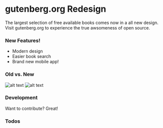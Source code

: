 # gutenberg.org Redesign
The largest selection of free available books comes now in a all new design.
Visit gutenberg.org to experience the true awsomeness of open source.


### New Features!
* Modern design
* Easier book search
* Brand new mobile app!

### Old vs. New

![alt text](http://www.gutenberg.org/pics/pg-logo-002.png "Old logo")
![alt text](http://www.gutenberg.org/pics/pg-logo-002.png "New logo")


### Development

Want to contribute? Great!


### Todos
